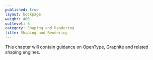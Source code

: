 ```yaml
---
published: true
layout: bookpage
weight: 400
outlevel: 6
category: Shaping and Rendering
title: Shaping and Rendering
---
```


This chapter will contain guidance on OpenType, Graphite and related shaping engines.
